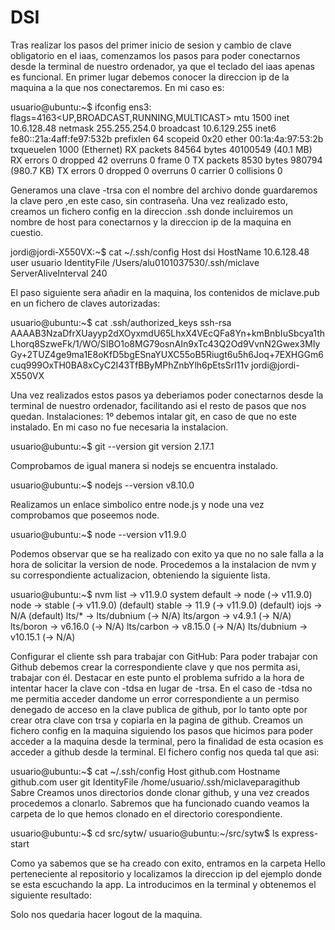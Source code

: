 # DSI
Tras realizar los pasos del primer inicio de sesion y cambio de clave obligatorio en el iaas, comenzamos los pasos para poder conectarnos desde la terminal de nuestro ordenador, ya que el teclado del iaas apenas es funcional.
En primer lugar debemos conocer la direccion ip de la maquina a la que nos conectaremos. En mi caso es:

usuario@ubuntu:~$ ifconfig
ens3: flags=4163<UP,BROADCAST,RUNNING,MULTICAST>  mtu 1500
        inet 10.6.128.48  netmask 255.255.254.0  broadcast 10.6.129.255
        inet6 fe80::21a:4aff:fe97:532b  prefixlen 64  scopeid 0x20<link>
        ether 00:1a:4a:97:53:2b  txqueuelen 1000  (Ethernet)
        RX packets 84564  bytes 40100549 (40.1 MB)
        RX errors 0  dropped 42  overruns 0  frame 0
        TX packets 8530  bytes 980794 (980.7 KB)
        TX errors 0  dropped 0 overruns 0  carrier 0  collisions 0
        
Generamos una clave -trsa con el nombre del archivo donde guardaremos la clave pero ,en este caso, sin contraseña.
Una vez realizado esto, creamos un fichero config en la direccion .ssh donde incluiremos un nombre de host para conectarnos y la direccion ip de la maquina en cuestio.

jordi@jordi-X550VX:~$ cat ~/.ssh/config 
Host dsi
HostName 10.6.128.48
user usuario
IdentityFile /Users/alu0101037530/.ssh/miclave
ServerAliveInterval 240

El paso siguiente sera añadir en la maquina, los contenidos de miclave.pub en un fichero de claves autorizadas:

usuario@ubuntu:~$ cat .ssh/authorized_keys 
ssh-rsa AAAAB3NzaDfrXUayyp2dXOyxmdU65LhxX4VEcQFa8Yn+kmBnbIuSbcya1thLhorq8SzweFk/1/WO/SIBO1o8MG79osnAIn9xTc43Q2Od9VvnN2Gwex3MIyGy+2TUZ4ge9ma1E8oKfD5bgESnaYUXC55oB5Riugt6u5h6Joq+7EXHGGm6cuq999OxTH0BA8xCyC2I43TfBByMPhZnbYlh6pEtsSrI11v jordi@jordi-X550VX

Una vez realizados estos pasos ya deberiamos poder conectarnos desde la terminal de nuestro ordenador, facilitando asi el resto de pasos que nos quedan.
Instalaciones:
1º debemos intalar git, en caso de que no este instalado. En mi caso no fue necesaria la instalacion.

usuario@ubuntu:~$ git --version
git version 2.17.1

Comprobamos de igual manera si nodejs se encuentra instalado.

usuario@ubuntu:~$ nodejs --version
v8.10.0

Realizamos un enlace simbolico entre node.js y node una vez comprobamos que poseemos node.

usuario@ubuntu:~$ node --version
v11.9.0

Podemos observar que se ha realizado con exito ya que no no sale falla a la hora de solicitar la version de node.
Procedemos a la instalacion de nvm y su correspondiente actualizacion, obteniendo la siguiente lista.

usuario@ubuntu:~$ nvm list
->      v11.9.0
         system
default -> node (-> v11.9.0)
node -> stable (-> v11.9.0) (default)
stable -> 11.9 (-> v11.9.0) (default)
iojs -> N/A (default)
lts/* -> lts/dubnium (-> N/A)
lts/argon -> v4.9.1 (-> N/A)
lts/boron -> v6.16.0 (-> N/A)
lts/carbon -> v8.15.0 (-> N/A)
lts/dubnium -> v10.15.1 (-> N/A)

Configurar el cliente ssh para trabajar con GitHub:
Para poder trabajar con Github debemos crear la correspondiente clave y que nos permita asi, trabajar con él. Destacar en este punto el problema sufrido a la hora de intentar hacer la clave con -tdsa en lugar de -trsa.
En el caso de -tdsa no me permitia acceder dandome un error correspondiente a un permiso denegado de acceso en la clave publica de github, por lo tanto opte por crear otra clave con trsa y copiarla en la pagina de github.
Creamos un fichero config en la maquina siguiendo los pasos que hicimos para poder acceder a la maquina desde la terminal, pero la finalidad de esta ocasion es acceder a github desde la terminal.
El fichero config nos queda tal que asi:

usuario@ubuntu:~$ cat ~/.ssh/config
Host github.com
Hostname github.com
user git
IdentityFile /home/usuario/.ssh/miclaveparagithub
 Sabre
Creamos unos directorios donde clonar github, y una vez creados procedemos a clonarlo. Sabremos que ha funcionado cuando veamos la carpeta de lo que hemos clonado en el directorio corespondiente.

usuario@ubuntu:~$ cd src/sytw/
usuario@ubuntu:~/src/sytw$ ls
express-start

Como ya sabemos que se ha creado con exito, entramos en la carpeta Hello perteneciente al repositorio y localizamos la direccion ip del ejemplo donde se esta escuchando la app.
La introducimos en la terminal y obtenemos el siguiente resultado:


Solo nos quedaria hacer logout de la maquina.
